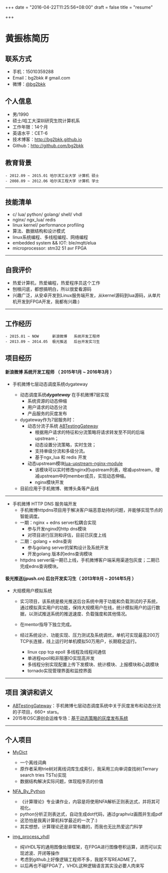 +++
date = "2016-04-22T11:25:56+08:00"
draft = false 
title = "resume"

+++

黄振栋简历
================

联系方式
--------------------

- 手机：15010359288
- Email：bg2bkk # gmail.com 
- 微博：[@bg2bkk](http://weibo.com/BG2BKK)

个人信息
--------------------

 - 男/1990 
 - 硕士/哈工大深圳研究生院计算机系 
 - 工作年限：14个月
 - 英语水平：CET-6
 - 技术博客：http://bg2bkk.github.io
 - Github：http://github.com/bg2bkk

教育背景
--------------------

	- 2012.09 ~ 2015.01 哈尔滨工业大学 计算机 硕士
	- 2008.09 ~ 2012.06 哈尔滨工程大学 计算机 学士 

---

技能清单
-------------------

* c/ lua/ python/ golang/ shell/ vhdl
* nginx/ ngx_lua/ redis
* linux kernel/ performance profiling
* 算法、数据结构和设计模式
* linux系统编程、多线程编程、网络编程
* embedded system && IOT: ble/mqtt/elua
* microprocessor: stm32 51 avr FPGA

---

自我评价
-------------------

* 热爱计算机，热爱编程，热爱程序员这个工作
* 刨根问底，都想搞明白，所以很爱看源码
* 兴趣广泛，从安卓开发到Linux服务端开发，从kernel源码到lua源码，从单片机开发到FPGA开发，我都有兴趣:)

---

工作经历
-----------------

	- 2015.01 ~ NOW		 新浪微博	系统开发工程师 
	- 2013.09 ~ 2014.05	 极光推送	后台开发实习生 

项目经历
-----------------

#### 新浪微博 系统开发工程师 （ 2015年1月 ~ 2016年3月 ）

* 手机微博七层动态调度系统dygateway

	* 动态调度系统***dygateway*** 在手机微博7层实现
		* 系统资源的动态伸缩
		* 用户请求的动态分流
		* 产品服务的灰度发布
	* dygateway作为7层服务时：
		* 动态分流子系统 [ABTestingGateway](https://github.com/CNSRE/ABTestingGateway)
			* 根据用户请求的特征和分流策略将请求转发至不同的后端upstream；
			* 动态设置分流策略，实时生效；
			* 支持单级分流和多级分流。
			* 基于ngx_lua 和 redis 开发
		* 动态upstream模块[lua-upstream-nginx-module](https://github.com/CNSRE/lua-upstream-nginx-module)
			* 该模块可以实时修改nginx的upstream列表，增减upstream，增减upstream中的member成员，实现动态伸缩。
			* nginx模块开发
	* 目前应用于手机微博、微博头条等产品线

<!--
修改nginx内部的upstream模块，在高并发压力下性能不下降，实时动态分流
灰度子系统在对用户请求做一定处理，比如添加uri参数、header头部等后，再转发至目标后端。可以动态设置分流策略，实时生效，无需重启
-->

------------

* 手机微博 HTTP DNS 服务端开发
	* 手机微博httpdns项目用于解决客户端恶意劫持的问题，并能够实现节点的智能调度。
	* 一期：nginx + edns server松耦合实现
		* 参与开发nginx的http dns模块
		* 对项目进行压测和评估，目前已灰度上线
	* 二期：golang + edns查询
		* 参与golang server的架构设计及系统开发
		* 开发golang 版本的edns查询模块
	* httpdns server端一期已上线，手机微博客户端采用渠道包灰度；二期已完成edns查询模块。
 
#### 极光推送(jpush.cn) 后台开发实习生（ 2013年9月 ~ 2014年5月 ）

* 大规模用户模拟系统

    * 实习项目，该系统是极光推送后台系统中用于功能和负载测试的子系统，通过模拟真实用户的功能，保持大规模用户在线，统计模拟用户的运行数据，以测试推送系统的推送速度、负载强度和其他情况。
    * 在mentor指导下独立完成。
    * 经过系统设计、功能实现、压力测试及系统调优，单机可实现最高200万TCP长连接，线上运行时单机模拟50万用户，长期稳定运行。

        * linux cpp tcp epoll 多线程及线程间通信
        * 单进程epoll和非阻塞IO实现高并发
        * 多线程分别实现配置上传下发模块、统计模块、上报模块和心跳模块
		* tornado实现管理界面和监控界面

---

项目 演讲和讲义
----------------------

 - [ABTestingGateway](https://github.com/WEIBOMSRE/ABTestingGateway)：手机微博七层动态调度系统中关于灰度发布和动态分流的子项目，660+ stars。
 - 2015年OSC源创会运维专场：[基于动态策略的灰度发布系统](https://github.com/WEIBOMSRE/ABTestingGateway/blob/master/doc/%E5%9F%BA%E4%BA%8E%E5%8A%A8%E6%80%81%E7%AD%96%E7%95%A5%E7%9A%84%E7%81%B0%E5%BA%A6%E5%8F%91%E5%B8%83%E7%B3%BB%E7%BB%9F.pdf)

---

个人项目
-----------------------

* [MyDict](https://github.com/BG2BKK/MyDict)
	* 一个离线词典
	* 原作者采用trie树对离线词库生成索引，我采用三向单词查找树(Ternary search tries TSTs)实现
	* 数据结构解决实际问题，体现程序员的价值

* [NFA_By_Python](https://github.com/BG2BKK/NFA_by_Python)
	* 《计算理论》专业课作业，内容是将使用NFA解析正则表达式，并将其可视化。
	* python分析正则表达式，自动生成dot代码，通过graphviz画图并生成pdf
	* 这恐怕是我离计算机科学最近的一次了:)
	* 其实想想，计算理论还是非常有趣的，而我也无比热爱这门科学

* [img_process_vhdl](https://github.com/BG2BKK/img_process_vhdl)
	* 纯VHDL写的通用图像处理框架，在FPGA进行图像卷积运算，进而可以实现滤波、开闭等操作
	* 考虑到github上好像逻辑工程师不多，我就不写README了。
	* 以后再也不碰FPGA了，VHDL这种逻辑语言其实没必要人肉来写



